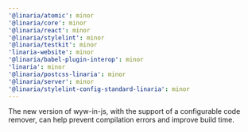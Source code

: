 ```yaml
---
'@linaria/atomic': minor
'@linaria/core': minor
'@linaria/react': minor
'@linaria/stylelint': minor
'@linaria/testkit': minor
'linaria-website': minor
'@linaria/babel-plugin-interop': minor
'linaria': minor
'@linaria/postcss-linaria': minor
'@linaria/server': minor
'@linaria/stylelint-config-standard-linaria': minor
---
```


The new version of wyw-in-js, with the support of a configurable code remover, can help prevent compilation errors and improve build time.
